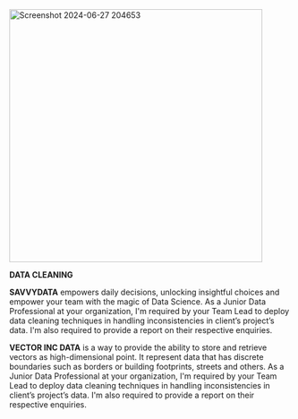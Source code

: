<img width="452" alt="Screenshot 2024-06-27 204653" src="https://github.com/halimotoye/Halimot-Data-Cleaning/assets/172057907/2090313b-824d-415e-9a4f-ad80c9e8cd61">

**DATA CLEANING**

**SAVVYDATA** empowers daily decisions, unlocking insightful choices and empower your team with the magic of Data Science.
As a Junior Data Professional at your organization, I'm required by your Team Lead to deploy data cleaning techniques in handling inconsistencies in client’s project’s data. I'm also required to provide a report on their respective enquiries.

**VECTOR INC DATA** is a way to provide the ability to store and retrieve vectors as high-dimensional point. It represent data that has discrete boundaries such as borders or building footprints, streets and others.
As a Junior Data Professional at your organization, I'm required by your Team Lead to deploy data cleaning techniques in handling inconsistencies in client’s project’s data. I'm also required to provide a report on their respective enquiries.
